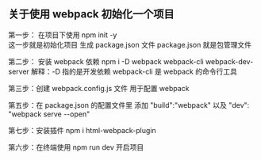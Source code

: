 ## 关于使用 webpack 初始化一个项目

第一步： 在项目下使用 npm init -y  
这一步就是初始化项目 生成 package.json 文件 package.json 就是包管理文件

第二步： 安装 webpack 依赖 npm i -D webpack webpack-cli webpack-dev-server
解释：-D 指的是开发依赖 webpack-cli 是 webpack 的命令行工具

第三步：创建 webpack.config.js 文件 用于配置 webpack

第五步：在 package.json 的配置文件里 添加 "build":"webpack" 以及 "dev": "webpack serve --open"

第七步：安装插件 npm i html-webpack-plugin

第六步：在终端使用 npm run dev 开启项目
